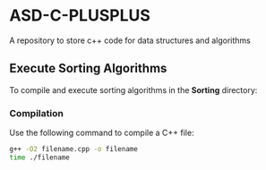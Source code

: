 # ASD-C-PLUSPLUS
A repository to store c++ code for data structures and algorithms


## Execute Sorting Algorithms
To compile and execute sorting algorithms in the **Sorting** directory:

### **Compilation**
Use the following command to compile a C++ file:
```bash
g++ -O2 filename.cpp -o filename
time ./filename
```